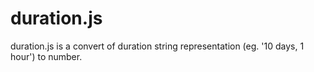 duration.js
===========

duration.js is a convert of duration string representation (eg. '10 days, 1 hour') to number.
